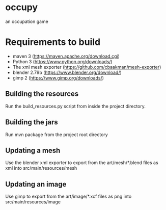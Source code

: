 # occupy
an occupation game

# Requirements to build
* maven 3 (https://maven.apache.org/download.cgi)
* Python 3 (https://www.python.org/downloads/)
* The xml mesh exporter (https://github.com/cbaakman/mesh-exporter)
* blender 2.79b (https://www.blender.org/download/)
* gimp 2 (https://www.gimp.org/downloads/)

## Building the resources
Run the build_resources.py script from inside the project directory.

## Building the jars
Run mvn package from the project root directory

## Updating a mesh
Use the blender xml exporter to export from the art/mesh/*.blend files as xml into src/main/resources/mesh

## Updating an image
Use gimp to export from the art/image/*.xcf files as png into src/main/resources/image
